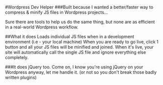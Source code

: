 #Wordpress Dev Helper
###Built because I wanted a better/faster way to compress & minify JS files in Wordpress projects...

Sure there are tools to help us do the same thing, but none are as efficient in a real-world Wordpress workflow.

##What it does
Loads individual JS files when in a development environment (i.e - your local machine)
When you are ready to go live, click 1 button and all your JS files will be minified and joined.
When it's live, your site will automatically call the single JS file and ignore everything else completely.

###It does jQuery too.
Come on, I know you're using jQuery on your Wordpress anyway, let me handle it. (or not so you don't break those badly written plugins)